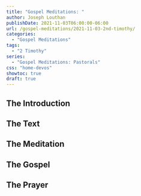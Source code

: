 ```yaml
---
title: "Gospel Meditations: "
author: Joseph Louthan
publishDate: 2021-11-03T06:00:00-06:00
url: /gospel-meditations/2021-11-03-2nd-timothy/
categories:
  - "Gospel Meditations"
tags:
  - "2 Timothy"
series:
  - "Gospel Meditations: Pastorals"
css: "home-devos"
showtoc: true
draft: true
---
```

## The Introduction

## The Text


## The Meditation


## The Gospel

## The Prayer

<div style="font-variant: small-caps;">

</div>
&nbsp;

```text

```
